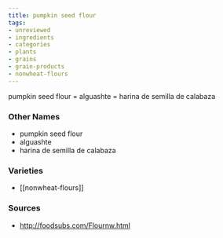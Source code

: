 ```yaml
---
title: pumpkin seed flour
tags:
- unreviewed
- ingredients
- categories
- plants
- grains
- grain-products
- nonwheat-flours
---
```

pumpkin seed flour = alguashte = harina de semilla de calabaza

### Other Names

* pumpkin seed flour
* alguashte
* harina de semilla de calabaza

### Varieties

* [[nonwheat-flours]]

### Sources
* http://foodsubs.com/Flournw.html
